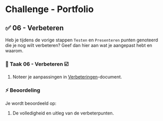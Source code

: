 # Challenge - Portfolio

## :white_check_mark: 06 - Verbeteren

Heb je tijdens de vorige stappen `Testen` en `Presenteren` punten genoteerd die je nog wilt verbeteren? Geef dan hier aan wat je aangepast hebt en waarom.

### :hammer: Taak 06 - Verbeteren :ballot_box_with_check:
1. Noteer je aanpassingen in [Verbeteringen](student-changes.md)-document.

### :zap: Beoordeling

Je wordt beoordeeld op:  

1. De volledigheid en uitleg van de verbeterpunten.
